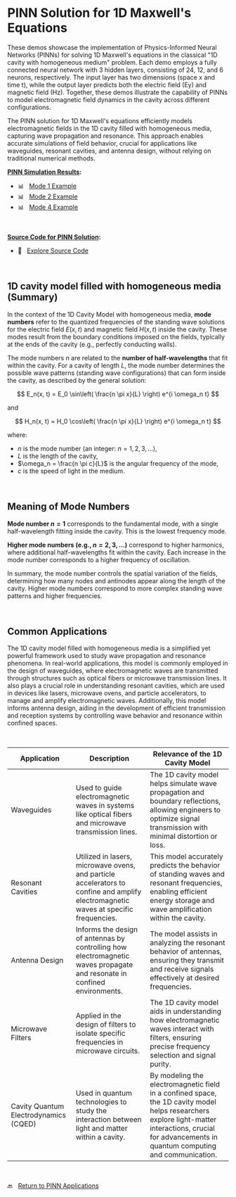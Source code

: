 # PINN Solution for 1D Maxwell's Equations

These demos showcase the implementation of Physics-Informed Neural Networks (PINNs) for solving 1D Maxwell's equations in the classical "1D cavity with homogeneous medium" problem. Each demo employs a fully connected neural network with 3 hidden layers, consisting of 24, 12, and 6 neurons, respectively. The input layer has two dimensions (space x and time t), while the output layer predicts both the electric field (Ey) and magnetic field (Hz). Together, these demos illustrate the capability of PINNs to model electromagnetic field dynamics in the cavity across different configurations.

The PINN solution for 1D Maxwell's equations efficiently models electromagnetic fields in the 1D cavity filled with homogeneous media, capturing wave propagation and resonance. This approach enables accurate simulations of field behavior, crucial for applications like waveguides, resonant cavities, and antenna design, without relying on traditional numerical methods.


**<ins>PINN Simulation Results</ins>:**

- :bar_chart: &nbsp; [Mode 1 Example](mode_1/README.md) <br>
- :bar_chart: &nbsp; [Mode 2 Example](mode_2/README.md) <br>
- :bar_chart: &nbsp; [Mode 4 Example](mode_4/README.md) <br>

<br>

**<ins>Source Code for PINN Solution</ins>:**
- :abacus: &nbsp; [Explore Source Code](code/README.md)

<br>

## 1D cavity model filled with homogeneous media (Summary)

In the context of the 1D Cavity Model with homogeneous media, **mode numbers** refer to the quantized frequencies of the standing wave solutions for the electric field $E(x,t)$ and magnetic field $H(x,t)$ inside the cavity. These modes result from the boundary conditions imposed on the fields, typically at the ends of the cavity (e.g., perfectly conducting walls).

The mode numbers $n$ are related to the **number of half-wavelengths** that fit within the cavity. For a cavity of length $L$, the mode number determines the possible wave patterns (standing wave configurations) that can form inside the cavity, as described by the general solution:

$$
E_n(x, t) = E_0 \sin\left( \frac{n \pi x}{L} \right) e^{i \omega_n t}
$$

and

$$
H_n(x, t) = H_0 \cos\left( \frac{n \pi x}{L} \right) e^{i \omega_n t}
$$

where:
- $n$ is the mode number (an integer: $n = 1, 2, 3, \dots$),
- $L$ is the length of the cavity,
- $\omega_n = \frac{n \pi c}{L}$ is the angular frequency of the mode,
- $c$ is the speed of light in the medium.

<br>

## Meaning of Mode Numbers

**Mode number $n = 1$** corresponds to the fundamental mode, with a single half-wavelength fitting inside the cavity. This is the lowest frequency mode.

**Higher mode numbers (e.g., $n = 2, 3, \dots$)** correspond to higher harmonics, where additional half-wavelengths fit within the cavity. Each increase in the mode number corresponds to a higher frequency of oscillation.

In summary, the mode number controls the spatial variation of the fields, determining how many nodes and antinodes appear along the length of the cavity. Higher mode numbers correspond to more complex standing wave patterns and higher frequencies.

<br>

## Common Applications 

The 1D cavity model filled with homogeneous media is a simplified yet powerful framework used to study wave propagation and resonance phenomena. In real-world applications, this model is commonly employed in the design of waveguides, where electromagnetic waves are transmitted through structures such as optical fibers or microwave transmission lines. It also plays a crucial role in understanding resonant cavities, which are used in devices like lasers, microwave ovens, and particle accelerators, to manage and amplify electromagnetic waves. Additionally, this model informs antenna design, aiding in the development of efficient transmission and reception systems by controlling wave behavior and resonance within confined spaces.

<br>

| Application             | Description                                                                                       | Relevance of the 1D Cavity Model                                                          |
|-------------------------|---------------------------------------------------------------------------------------------------|-------------------------------------------------------------------------------------------|
| Waveguides              | Used to guide electromagnetic waves in systems like optical fibers and microwave transmission lines. | The 1D cavity model helps simulate wave propagation and boundary reflections, allowing engineers to optimize signal transmission with minimal distortion or loss. |
| Resonant Cavities        | Utilized in lasers, microwave ovens, and particle accelerators to confine and amplify electromagnetic waves at specific frequencies. | This model accurately predicts the behavior of standing waves and resonant frequencies, enabling efficient energy storage and wave amplification within the cavity. |
| Antenna Design           | Informs the design of antennas by controlling how electromagnetic waves propagate and resonate in confined environments. | The model assists in analyzing the resonant behavior of antennas, ensuring they transmit and receive signals effectively at desired frequencies. |
| Microwave Filters        | Applied in the design of filters to isolate specific frequencies in microwave circuits.            | The 1D cavity model aids in understanding how electromagnetic waves interact with filters, ensuring precise frequency selection and signal purity. |
| Cavity Quantum Electrodynamics (CQED) | Used in quantum technologies to study the interaction between light and matter within a cavity. | By modeling the electromagnetic field in a confined space, the 1D cavity model helps researchers explore light-matter interactions, crucial for advancements in quantum computing and communication. |

<br>

:back: &nbsp; [Return to PINN Applications](../README.md)


